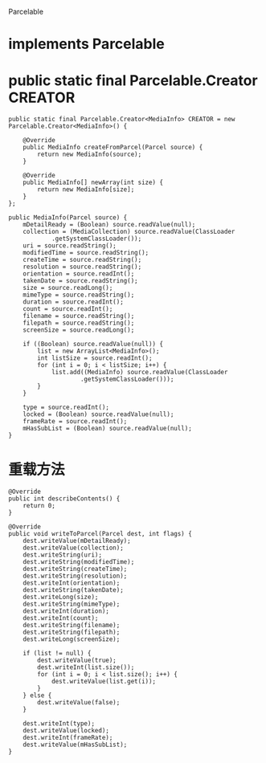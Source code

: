 Parcelable


# implements Parcelable #
# public static final Parcelable.Creator<T> CREATOR #
    public static final Parcelable.Creator<MediaInfo> CREATOR = new Parcelable.Creator<MediaInfo>() {

        @Override
        public MediaInfo createFromParcel(Parcel source) {
            return new MediaInfo(source);
        }

        @Override
        public MediaInfo[] newArray(int size) {
            return new MediaInfo[size];
        }
    };

    public MediaInfo(Parcel source) {
        mDetailReady = (Boolean) source.readValue(null);
        collection = (MediaCollection) source.readValue(ClassLoader
                .getSystemClassLoader());
        uri = source.readString();
        modifiedTime = source.readString();
        createTime = source.readString();
        resolution = source.readString();
        orientation = source.readInt();
        takenDate = source.readString();
        size = source.readLong();
        mimeType = source.readString();
        duration = source.readInt();
        count = source.readInt();
        filename = source.readString();
        filepath = source.readString();
        screenSize = source.readLong();

        if ((Boolean) source.readValue(null)) {
            list = new ArrayList<MediaInfo>();
            int listSize = source.readInt();
            for (int i = 0; i < listSize; i++) {
                list.add((MediaInfo) source.readValue(ClassLoader
                        .getSystemClassLoader()));
            }
        }

        type = source.readInt();
        locked = (Boolean) source.readValue(null);
        frameRate = source.readInt();
        mHasSubList = (Boolean) source.readValue(null);
    }

# 重载方法 #

    @Override
    public int describeContents() {
        return 0;
    }

    @Override
    public void writeToParcel(Parcel dest, int flags) {
        dest.writeValue(mDetailReady);
        dest.writeValue(collection);
        dest.writeString(uri);
        dest.writeString(modifiedTime);
        dest.writeString(createTime);
        dest.writeString(resolution);
        dest.writeInt(orientation);
        dest.writeString(takenDate);
        dest.writeLong(size);
        dest.writeString(mimeType);
        dest.writeInt(duration);
        dest.writeInt(count);
        dest.writeString(filename);
        dest.writeString(filepath);
        dest.writeLong(screenSize);

        if (list != null) {
            dest.writeValue(true);
            dest.writeInt(list.size());
            for (int i = 0; i < list.size(); i++) {
                dest.writeValue(list.get(i));
            }
        } else {
            dest.writeValue(false);
        }

        dest.writeInt(type);
        dest.writeValue(locked);
        dest.writeInt(frameRate);
        dest.writeValue(mHasSubList);
    }
